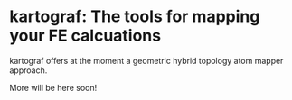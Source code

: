 # kartograf: The tools for mapping your FE calcuations

kartograf offers at the moment a geometric hybrid topology atom mapper approach. 

More will be here soon!
